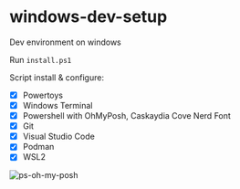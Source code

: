 # windows-dev-setup
Dev environment on windows

Run `install.ps1`

Script install & configure:
- [x] Powertoys
- [x] Windows Terminal
- [x] Powershell with OhMyPosh, Caskaydia Cove Nerd Font
- [x] Git
- [x] Visual Studio Code
- [x] Podman
- [x] WSL2

![ps-oh-my-posh](https://user-images.githubusercontent.com/2349146/148851615-b4bb7421-4649-4ef2-b826-26cf463ebd13.png)

